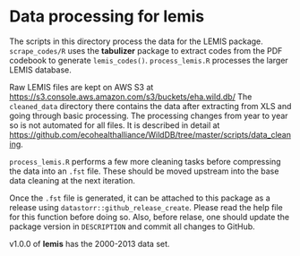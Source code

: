 # Data processing for **lemis**

The scripts in this directory process the data for the LEMIS package.
`scrape_codes/R` uses the **tabulizer** package to extract codes from
the PDF codebook to generate `lemis_codes()`. `process_lemis.R` processes
the larger LEMIS database.

Raw LEMIS files are kept on AWS S3 at <https://s3.console.aws.amazon.com/s3/buckets/eha.wild.db/>
The `cleaned_data` directory there contains the data after extracting from XLS
and going through basic processing.  The processing changes from year to year
so is not automated for all files.  It is described in detail at <https://github.com/ecohealthalliance/WildDB/tree/master/scripts/data_cleaning>.

`process_lemis.R` performs a few more cleaning tasks before compressing the data
into an `.fst` file.  These should be moved upstream into the base data cleaning
at the next iteration.

Once the `.fst` file is generated, it can be attached to this package as a 
release using `datastorr::github_release_create`.  Please read the help file
for this function before doing so.  Also, before relase,
one should update the package version in `DESCRIPTION` and commit all changes to GitHub.

v1.0.0 of **lemis** has the 2000-2013 data set.
